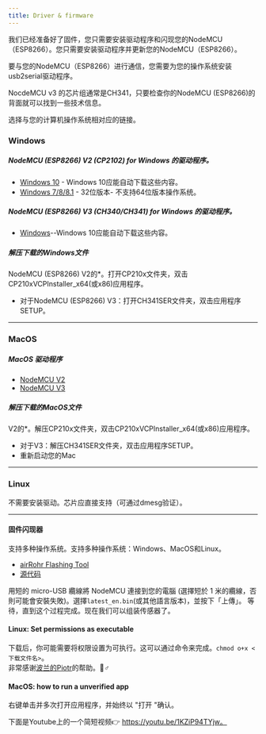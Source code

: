 ```yaml
---
title: Driver & firmware
---
```


我们已经准备好了固件，您只需要安装驱动程序和闪现您的NodeMCU（ESP8266）。您只需要安装驱动程序并更新您的NodeMCU（ESP8266）。

要与您的NodeMCU（ESP8266）进行通信，您需要为您的操作系统安装usb2serial驱动程序。

NocdeMCU v3 的芯片组通常是CH341，只要检查你的NodeMCU (ESP8266)的背面就可以找到一些技术信息。

选择与您的计算机操作系统相对应的链接。

### Windows

##### NodeMCU (ESP8266) V2 (CP2102) for Windows 的驱动程序。
* [Windows 10](https://www.silabs.com/documents/public/software/CP210x_Universal_Windows_Driver.zip) - Windows 10应能自动下载这些内容。
* [Windows 7/8/8.1](https://www.silabs.com/documents/public/software/CP210x_Windows_Drivers.zip) - 32位版本- 不支持64位版本操作系统。

##### NodeMCU (ESP8266) V3 (CH340/CH341) for Windows 的驱动程序。
* [Windows](http://www.wch.cn/downloads/file/5.html)--Windows 10应能自动下载这些内容。

##### 解压下载的Windows文件
NodeMCU (ESP8266) V2的*。打开CP210x文件夹，双击CP210xVCPInstaller_x64(或x86)应用程序。
* 对于NodeMCU (ESP8266) V3：打开CH341SER文件夹，双击应用程序SETUP。


---

### MacOS

##### MacOS 驱动程序
* [NodeMCU V2](https://www.silabs.com/documents/public/software/Mac_OSX_VCP_Driver.zip)
* [NodeMCU V3](http://www.wch.cn/downloads/file/178.html)

##### 解压下载的MacOS文件
V2的*。解压CP210x文件夹，双击CP210xVCPInstaller_x64(或x86)应用程序。
* 对于V3：解压CH341SER文件夹，双击应用程序SETUP。
* 重新启动您的Mac

---

### Linux
不需要安装驱动。芯片应直接支持（可通过dmesg验证）。

---
#### 固件闪现器
支持多种操作系统。支持多种操作系统：Windows、MacOS和Linux。

* [airRohr Flashing Tool](http://firmware.sensor.community/airrohr/flashing-tool/)
* [源代码](https://github.com/opendata-stuttgart/airrohr-firmware-flasher/)

用短的 micro-USB 纜線將 NodeMCU 連接到您的電腦 (選擇短於 1 米的纜線，否則可能會安裝失敗)。選擇`latest_en.bin`(或其他語言版本)，並按下「上傳」。
等待，直到这个过程完成。现在我们可以组装传感器了。

#### Linux: Set permissions as executable
下载后，你可能需要将权限设置为可执行。这可以通过命令来完成。`chmod o+x <下载文件名>`。
<br>
非常感谢[波兰的Piotr](https://dropbox.inf.re/)的帮助。🙋♂️

#### MacOS: how to run a unverified app
右键单击并多次打开应用程序，并始终以 "打开 "确认。

下面是Youtube上的一个简短视频👉 https://youtu.be/1KZiP94TYjw。




